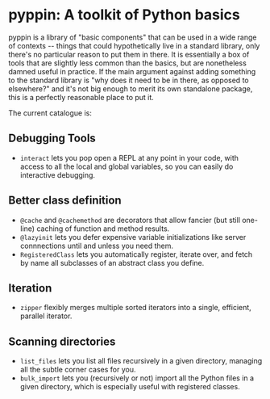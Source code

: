 # pyppin: A toolkit of Python basics

pyppin is a library of "basic components" that can be used in a wide range of contexts -- things
that could hypothetically live in a standard library, only there's no particular reason to put them
in there. It is essentially a box of tools that are slightly less common than the basics, but are
nonetheless damned useful in practice. If the main argument against adding something to the standard
library is "why does it need to be in there, as opposed to elsewhere?" and it's not big enough to
merit its own standalone package, this is a perfectly reasonable place to put it.

The current catalogue is:

## Debugging Tools

- `interact` lets you pop open a REPL at any point in your code, with access to all the local and
    global variables, so you can easily do interactive debugging.

## Better class definition

- `@cache` and `@cachemethod` are decorators that allow fancier (but still one-line) caching of
    function and method results.
- `@lazyinit` lets you defer expensive variable initializations like server connnections until and
    unless you need them.
- `RegisteredClass` lets you automatically register, iterate over, and fetch by name all subclasses
    of an abstract class you define.

## Iteration

- `zipper` flexibly merges multiple sorted iterators into a single, efficient, parallel iterator.

## Scanning directories

- `list_files` lets you list all files recursively in a given directory, managing all the subtle
    corner cases for you.
- `bulk_import` lets you (recursively or not) import all the Python files in a given directory,
    which is especially useful with registered classes.
